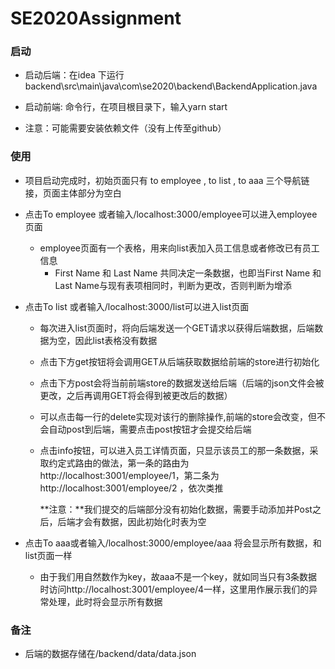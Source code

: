 # SE2020Assignment



### 启动

- 启动后端：在idea 下运行backend\src\main\java\com\se2020\backend\BackendApplication.java
- 启动前端: 命令行，在项目根目录下，输入yarn start 

- 注意：可能需要安装依赖文件（没有上传至github）



### 使用

- 项目启动完成时，初始页面只有 to employee , to list , to aaa 三个导航链接，页面主体部分为空白

- 点击To employee 或者输入/localhost:3000/employee可以进入employee页面
  - employee页面有一个表格，用来向list表加入员工信息或者修改已有员工信息
    - First Name 和 Last Name 共同决定一条数据，也即当First Name 和 Last Name与现有表项相同时，判断为更改，否则判断为增添
  
- 点击To list 或者输入/localhost:3000/list可以进入list页面
  
  - 每次进入list页面时，将向后端发送一个GET请求以获得后端数据，后端数据为空，因此list表格没有数据
  
  - 点击下方get按钮将会调用GET从后端获取数据给前端的store进行初始化
  
  - 点击下方post会将当前前端store的数据发送给后端（后端的json文件会被更改，之后再调用GET将会得到被更改后的数据）
  
  - 可以点击每一行的delete实现对该行的删除操作,前端的store会改变，但不会自动post到后端，需要点击post按钮才会提交给后端
  
  - 点击info按钮，可以进入员工详情页面，只显示该员工的那一条数据，采取约定式路由的做法，第一条的路由为http://localhost:3001/employee/1，第二条为http://localhost:3001/employee/2 ，依次类推
  
    **注意：**我们提交的后端部分没有初始化数据，需要手动添加并Post之后，后端才会有数据，因此初始化时表为空
  
- 点击To aaa或者输入/localhost:3000/employee/aaa 将会显示所有数据，和list页面一样
  - 由于我们用自然数作为key，故aaa不是一个key，就如同当只有3条数据时访问http://localhost:3001/employee/4一样，这里用作展示我们的异常处理，此时将会显示所有数据
  
  


### 备注

- 后端的数据存储在/backend/data/data.json
